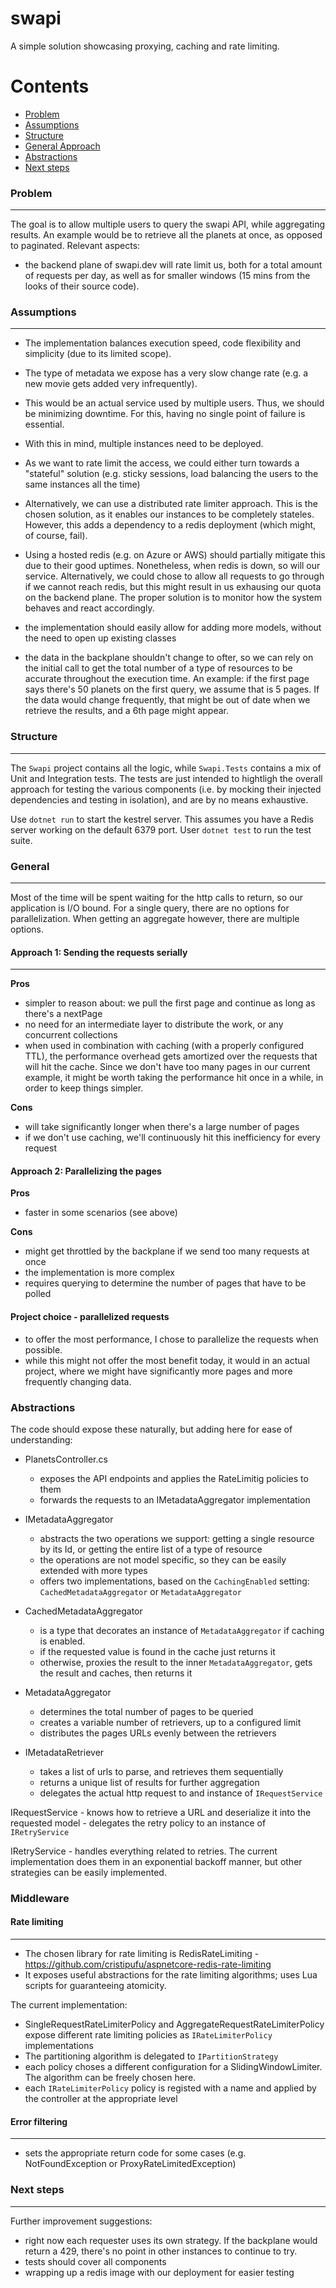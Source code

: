 # swapi

A simple solution showcasing proxying, caching and rate limiting.

Contents
==========

* [Problem](#problem)
* [Assumptions](#assumptions)
* [Structure](#structure)
* [General Approach](#general-approach)
* [Abstractions](#abstractions)
* [Next steps](#next-steps)

### Problem
---

The goal is to allow multiple users to query the swapi API, while aggregating results. An example would be to retrieve all the planets at once, as opposed to paginated.
Relevant aspects: 
- the backend plane of swapi.dev will rate limit us, both for a total amount of requests per day, as well as for smaller windows (15 mins from the looks of their source code).

### Assumptions
----

- The implementation balances execution speed, code flexibility and simplicity (due to its limited scope).
- The type of metadata we expose has a very slow change rate (e.g. a new movie gets added very infrequently).

- This would be an actual service used by multiple users. Thus, we should be minimizing downtime. For this, having no single point of failure is essential.
- With this in mind, multiple instances need to be deployed. 
- As we want to rate limit the access, we could either turn towards a "stateful" solution (e.g. sticky sessions, load balancing the users to the same instances all the time)
- Alternatively, we can use a distributed rate limiter approach. This is the chosen solution, as it enables our instances to be completely stateles. However, this adds a dependency to a redis deployment (which might, of course, fail). 
- Using a hosted redis (e.g. on Azure or AWS) should partially mitigate this due to their good uptimes. Nonetheless, when redis is down, so will our service. Alternatively, we could chose to allow all requests to go through if we cannot reach redis, but this might result in us exhausing our quota on the backend plane. The proper solution is to monitor how the system behaves and react accordingly. 

- the implementation should easily allow for adding more models, without the need to open up existing classes

- the data in the backplane shouldn't change to ofter, so we can rely on the initial call to get the total number of a type of resources to be accurate throughout the execution time. An example: if the first page says there's 50 planets on the first query, we assume that is 5 pages. If the data would change frequently, that might be out of date when we retrieve the results, and a 6th page might appear.

### Structure
---

The `Swapi` project contains all the logic, while `Swapi.Tests` contains a mix of Unit and Integration tests. The tests are just intended to hightligh the overall approach for testing the various components (i.e. by mocking their injected dependencies and testing in isolation), and are by no means exhaustive.

Use `dotnet run` to start the kestrel server. This assumes you have a Redis server working on the default 6379 port. 
User `dotnet test` to run the test suite. 

### General
---

Most of the time will be spent waiting for the http calls to return, so our application is I/O bound. 
For a single query, there are no options for parallelization. When getting an aggregate however, there are multiple options.


#### Approach 1: Sending the requests serially
---

**Pros**

- simpler to reason about: we pull the first page and continue as long as there's a nextPage
- no need for an intermediate layer to distribute the work, or any concurrent collections
- when used in combination with caching (with a properly configured TTL), the performance overhead gets amortized over the requests that will hit the cache. Since we don't have too many pages in our current example, it might be worth taking the performance hit once in a while, in order to keep things simpler.

**Cons**

- will take significantly longer when there's a large number of pages
- if we don't use caching, we'll continuously hit this inefficiency for every request

#### Approach 2: Parallelizing the pages

**Pros**

- faster in some scenarios (see above)

**Cons**

- might get throttled by the backplane if we send too many requests at once
- the implementation is more complex
- requires querying to determine the number of pages that have to be polled

#### Project choice - parallelized requests

- to offer the most performance, I chose to parallelize the requests when possible. 
- while this might not offer the most benefit today, it would in an actual project, where we might have significantly more pages and more frequently changing data.


### Abstractions

The code should expose these naturally, but adding here for ease of understanding:

- PlanetsController.cs
    - exposes the API endpoints and applies the RateLimitig policies to them
    - forwards the requests to an IMetadataAggregator implementation

- IMetadataAggregator
    - abstracts the two operations we support: getting a single resource by its Id, or getting the entire list of a type of resource
    - the operations are not model specific, so they can be easily extended with more types
    - offers two implementations, based on the `CachingEnabled` setting: `CachedMetadataAggregator` or `MetadataAggregator`

- CachedMetadataAggregator
    - is a type that decorates an instance of `MetadataAggregator` if caching is enabled. 
    - if the requested value is found in the cache just returns it
    - otherwise, proxies the result to the inner `MetadataAggregator`, gets the result and caches, then returns it

- MetadataAggregator
    - determines the total number of pages to be queried
    - creates a variable number of retrievers, up to a configured limit
    - distributes the pages URLs evenly between the retrievers

- IMetadataRetriever
    - takes a list of urls to parse, and retrieves them sequentially
    - returns a unique list of results for further aggregation
    - delegates the actual http request to and instance of `IRequestService`

IRequestService
    - knows how to retrieve a URL and deserialize it into the requested model
    - delegates the retry policy to an instance of `IRetryService`

IRetryService
    - handles everything related to retries. The current implementation does them in an exponential backoff manner, but other strategies can be easily implemented.

### Middleware

#### Rate limiting
---

- The chosen library for rate limiting is RedisRateLimiting - https://github.com/cristipufu/aspnetcore-redis-rate-limiting
- It exposes useful abstractions for the rate limiting algorithms; uses Lua scripts for guaranteeing atomicity.

The current implementation:
- SingleRequestRateLimiterPolicy and AggregateRequestRateLimiterPolicy expose different rate limiting policies as `IRateLimiterPolicy` implementations
- The partitioning algorithm is delegated to `IPartitionStrategy`
- each policy choses a different configuration for a SlidingWindowLimiter. The algorithm can be freely chosen here.
- each `IRateLimiterPolicy` policy is registed with a name and applied by the controller at the appropriate level


#### Error filtering
---

- sets the appropriate return code for some cases (e.g. NotFoundException or ProxyRateLimitedException)


### Next steps
---

Further improvement suggestions:
- right now each requester uses its own strategy. If the backplane would return a 429, there's no point in other instances to continue to try.
- tests should cover all components
- wrapping up a redis image with our deployment for easier testing
